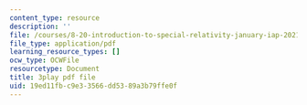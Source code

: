 ```yaml
---
content_type: resource
description: ''
file: /courses/8-20-introduction-to-special-relativity-january-iap-2021/19ed11fbc9e33566dd5389a3b79ffe0f_Wd5s5uLk7xs.pdf
file_type: application/pdf
learning_resource_types: []
ocw_type: OCWFile
resourcetype: Document
title: 3play pdf file
uid: 19ed11fb-c9e3-3566-dd53-89a3b79ffe0f
---
```

